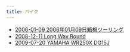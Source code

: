```yaml
---
title: バイク
---
```



- [2006-01-09 2006年01月09日箱根ツーリング](./../../d/2006/01/09/バイク_ツーリング_2006年01月09日箱根ツーリング.md)
- [2008-12-11 Long Way Round](./../../d/2008/12/11/【TV】Long_Way_Round.md)
- [2009-07-20 YAMAHA WR250X DG15J](./../../d/2009/07/20/YAMAHA_WR250X_DG15J.md)




